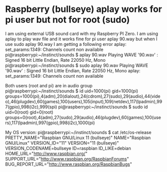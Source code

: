 
# Raspberry (bullseye) aplay works for pi user but not for root (sudo)

I am using external USB sound card with my Raspberry PI Zero. I am using aplay to play wav file and it works fine for pi user aplay 90.way but when I use sudo aplay 90.way I am getting a following error aplay: set_params:1349: Channels count non available
pi@raspberrypi:~/instinct/sounds $ aplay 90.wav 
Playing WAVE '90.wav' : Signed 16 bit Little Endian, Rate 22050 Hz, Mono
pi@raspberrypi:~/instinct/sounds $ sudo aplay 90.wav 
Playing WAVE '90.wav' : Signed 16 bit Little Endian, Rate 22050 Hz, Mono
aplay: set_params:1349: Channels count non available

Both users (root and pi) are in audio group
pi@raspberrypi:~/instinct/sounds $ id
uid=1000(pi) gid=1000(pi) groups=1000(pi),4(adm),20(dialout),24(cdrom),27(sudo),29(audio),44(video),46(plugdev),60(games),100(users),105(input),109(netdev),117(lpadmin),997(gpio),998(i2c),999(spi)
pi@raspberrypi:~/instinct/sounds $ sudo id
uid=0(root) gid=0(root) groups=0(root),4(adm),27(sudo),29(audio),46(plugdev),60(games),100(users),117(lpadmin),997(gpio),998(i2c),1000(pi)

My OS version:
pi@raspberrypi:~/instinct/sounds $ cat /etc/os-release
PRETTY_NAME="Raspbian GNU/Linux 11 (bullseye)"
NAME="Raspbian GNU/Linux"
VERSION_ID="11"
VERSION="11 (bullseye)"
VERSION_CODENAME=bullseye
ID=raspbian
ID_LIKE=debian
HOME_URL="http://www.raspbian.org/"
SUPPORT_URL="http://www.raspbian.org/RaspbianForums"
BUG_REPORT_URL="http://www.raspbian.org/RaspbianBugs"


        